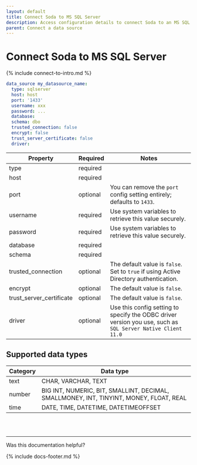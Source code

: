 ```yaml
---
layout: default
title: Connect Soda to MS SQL Server
description: Access configuration details to connect Soda to an MS SQL Server data source.
parent: Connect a data source
---
```


# Connect Soda to MS SQL Server

{% include connect-to-intro.md %}

```yaml
data_source my_datasource_name:
  type: sqlserver
  host: host
  port: '1433'
  username: xxx
  password: ...
  database: 
  schema: dbo
  trusted_connection: false
  encrypt: false 
  trust_server_certificate: false
  driver: 
```

| Property | Required | Notes                                                      |
| -------- | -------- | ---------------------------------------------------------- |
| type     | required |                                                            |
| host     | required |                                                            |
| port     | optional | You can remove the `port` config setting entirely; defaults to `1433`.|
| username | required | Use system variables to retrieve this value securely.      |
| password | required | Use system variables to retrieve this value securely.      |
| database | required |                                                            |
| schema   | required |                                                            |
| trusted_connection | optional |  The default value is `false`. Set to `true` if using Active Directory authentication. |  
| encrypt | optional |   The default value is `false`.                             |
| trust_server_certificate | optional |   The default value is `false`.  |
| driver  | optional | Use this config setting to specify the ODBC driver version you use, such as `SQL Server Native Client 11.0` |



## Supported data types

| Category | Data type  |
| -------- | ---------- |
| text     | CHAR, VARCHAR, TEXT  |
| number   | BIG INT, NUMERIC, BIT, SMALLINT, DECIMAL, SMALLMONEY, INT, TINYINT, MONEY, FLOAT, REAL  |
| time     | DATE, TIME, DATETIME, DATETIMEOFFSET |

<br />
<br />

---

Was this documentation helpful?

<!-- LikeBtn.com BEGIN -->
<span class="likebtn-wrapper" data-theme="tick" data-i18n_like="Yes" data-ef_voting="grow" data-show_dislike_label="true" data-counter_zero_show="true" data-i18n_dislike="No"></span>
<script>(function(d,e,s){if(d.getElementById("likebtn_wjs"))return;a=d.createElement(e);m=d.getElementsByTagName(e)[0];a.async=1;a.id="likebtn_wjs";a.src=s;m.parentNode.insertBefore(a, m)})(document,"script","//w.likebtn.com/js/w/widget.js");</script>
<!-- LikeBtn.com END -->

{% include docs-footer.md %}